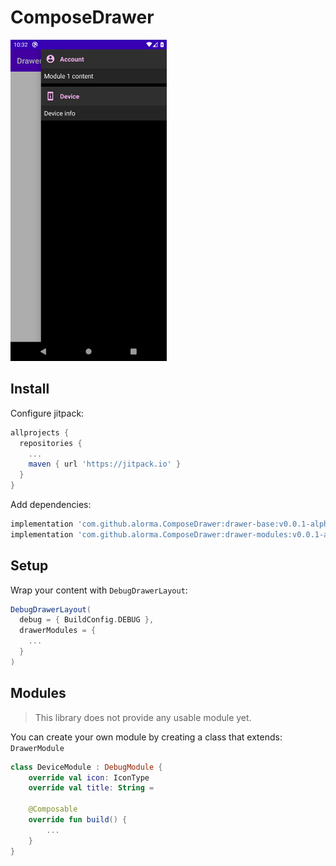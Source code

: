 # ComposeDrawer

<img width="250" src="art/drawer-v0.0.1-alpha-01.png" />

## Install

Configure jitpack:

```gradle
allprojects {
  repositories {
    ...
    maven { url 'https://jitpack.io' }
  }
}
```

Add dependencies:

```gradle
implementation 'com.github.alorma.ComposeDrawer:drawer-base:v0.0.1-alpha-01'
implementation 'com.github.alorma.ComposeDrawer:drawer-modules:v0.0.1-alpha-01'
```

## Setup

Wrap your content with `DebugDrawerLayout`:

```gradle {
DebugDrawerLayout(
  debug = { BuildConfig.DEBUG },
  drawerModules = {
    ...
  }
)
```

## Modules

> This library does not provide any usable module yet.

You can create your own module by creating a class that extends: `DrawerModule`

```kotlin
class DeviceModule : DebugModule {
    override val icon: IconType
    override val title: String = 

    @Composable
    override fun build() {
        ...
    }
}
```
